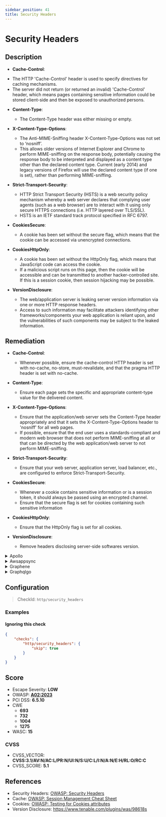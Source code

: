 ```yaml
---
sidebar_position: 41
title: Security Headers
---
```


# Security Headers

## Description

* **Cache-Control**:
 - The HTTP 'Cache-Control' header is used to specify directives for caching mechanisms.
 - The server did not return (or returned an invalid) 'Cache-Control' header, which means pages containing sensitive information could be stored client-side and then be exposed to unauthorized persons.

 * **Content-Type**:
   - The Content-Type header was either missing or empty.

 * **X-Content-Type-Options**:
   - The Anti-MIME-Sniffing header X-Content-Type-Options was not set to ‘nosniff’.
   - This allows older versions of Internet Explorer and Chrome to perform MIME-sniffing on the response body, potentially causing the response body to be interpreted and displayed as a content type other than the declared content type. Current (early 2014) and legacy versions of Firefox will use the declared content type (if one is set), rather than performing MIME-sniffing.

 * **Strict-Transport-Security**:
   - HTTP Strict Transport Security (HSTS) is a web security policy mechanism whereby a web server declares that complying user agents (such as a web browser) are to interact with it using only secure HTTPS connections (i.e. HTTP layered over TLS/SSL).
   - HSTS is an IETF standard track protocol specified in RFC 6797.

 * **CookiesSecure**:
   - A cookie has been set without the secure flag, which means that the cookie can be accessed via unencrypted connections.

 * **CookiesHttpOnly**:
   - A cookie has been set without the HttpOnly flag, which means that JavaScript code can access the cookie.
   - If a malicious script runs on this page, then the cookie will be accessible and can be transmitted to another hacker-controlled site. If this is a session cookie, then session hijacking may be possible.

 * **VersionDisclosure**:
   - The web/application server is leaking server version information via one or more HTTP response headers.
   - Access to such information may facilitate attackers identifying other frameworks/components your web application is reliant upon, and the vulnerabilities of such components may be subject to the leaked information.

## Remediation

* **Cache-Control**:
  - Whenever possible, ensure the cache-control HTTP header is set with no-cache, no-store, must-revalidate, and that the pragma HTTP header is set with no-cache.

* **Content-Type**:
  - Ensure each page sets the specific and appropriate content-type value for the delivered content.

* **X-Content-Type-Options**:
  - Ensure that the application/web server sets the Content-Type header appropriately and that it sets the X-Content-Type-Options header to 'nosniff' for all web pages.
  - If possible, ensure that the end user uses a standards-compliant and modern web browser that does not perform MIME-sniffing at all or that can be directed by the web application/web server to not perform MIME-sniffing.

* **Strict-Transport-Security**:
  - Ensure that your web server, application server, load balancer, etc., are configured to enforce Strict-Transport-Security.

* **CookiesSecure**:
  - Whenever a cookie contains sensitive information or is a session token, it should always be passed using an encrypted channel.
  - Ensure that the secure flag is set for cookies containing such sensitive information

* **CookiesHttpOnly**:
  - Ensure that the HttpOnly flag is set for all cookies.

* **VersionDisclosure**:
  - Remove headers disclosing server-side softwares version.


<details>
    <summary>Apollo</summary>

When using Apollo with Express.js, [helmet](https://www.npmjs.com/package/helmet) can take care of the security headers.

```javascript
const helmet = require("helmet");
...
app.use(helmet);
```


</details>

<details>
    <summary>Awsappsync</summary>

* Add security headers with the API Gateway

Put your AppSync API behind an API Gateway and configure it to act as a proxy to your AppSync endpoint (e.g., using the HTTP Proxy feature).

[API Gateway Documentation](https://docs.aws.amazon.com/apigateway/latest/developerguide/welcome.html)

Then you can manually add headers to each resource. (There is only one resource if your API Gateway is only used to proxy a single AppSync endpoint)

Here is an example of security headers you can add :

```
Cache-Control: no-store
Content-Security-Policy: default-src 'self'
Strict-Transport-Security: max-age=63072000
X-Content-Type-Options: nosniff
X-Frame-Options: SAMEORIGIN
X-XSS-Protection: 1; mode=block
```


* Add security headers using only AWS AppSync

AWS AppSync currently does not allow to append custom headers to every response.

However, custom response headers can be configured individually for every resolver by using response mapping templates.

To do this, go to:
   - AppSync > {Your App} > Schema

For every attached resolver :
   - Go to the resolver configuration
   - In the "Configure the response mapping template" section, add this :

```php
$util.http.addResponseHeader("Cache-Control", "no-store")
$util.http.addResponseHeader("Content-Security-Policy", "default-src 'self'")
$util.http.addResponseHeader("Strict-Transport-Security", "max-age=63072000")
$util.http.addResponseHeader("X-Content-Type-Options", "nosniff")
$util.http.addResponseHeader("X-Frame-Options", "SAMEORIGIN")
$util.http.addResponseHeader("X-XSS-Protection", "1; mode=block")
```

You can safely ignore this warning if you did this for every single resolver.

However, it may still appear here as GraphQL requests like `query { __typename }` are not associated with a resolver; therefore, you cannot add custom response headers. (Which doesn't matter as such requests cannot leak data as no actual field is queried)

[AWS AppSync adds support for custom response headers](https://aws.amazon.com/about-aws/whats-new/2022/02/aws-appsync-support-custom-response-headers/)

[HTTP helpers in $util.http](https://docs.aws.amazon.com/appsync/latest/devguide/http-helpers-in-utils-http.html)

[Resolver Mapping Template Programming Guide](https://docs.aws.amazon.com/appsync/latest/devguide/resolver-mapping-template-reference-programming-guide.html)


</details>

<details>
    <summary>Graphene</summary>

To add Security Headers to **Django**, follow this guide :

[How to Score A+ for Security Headers on Your Django Website](https://adamj.eu/tech/2019/04/10/how-to-score-a+-for-security-headers-on-your-django-website/)

For **Flask**, use Google's [flask-talisman](https://github.com/GoogleCloudPlatform/flask-talisman)


</details>

<details>
    <summary>Graphqlgo</summary>

You can use a HTTP middleware to add security headers.

For instance, with [srikrsna/security-headers](https://github.com/srikrsna/security-headers):

```go
import (
  secure "github.com/srikrsna/security-headers"
)

h := handler.New(&handler.Config{
  Schema:   &schema,
  ...
})

s := &secure.Secure{
  STSIncludeSubdomains: true,
  STSPreload:           true,
  STSMaxAgeSeconds:     90,

  FrameOption: secure.FrameAllowFrom,
  FrameOrigin: "https://example.com/",

  ContentTypeNoSniff: true,

  XSSFilterBlock: true,

  HPKPPins: []string{
  "HBkhsug765gdKHhvdj6jdb7jJh/j+soZS7sWs=",
  "hjshHSHU68hbdkHhvdkgksgsg+jd/jHJ68HBH=",
  },
  HPKPMaxAge:            5184000,
  HPKPReportURI:         "https://www.example.org/hpkp-report",
  HPKPIncludeSubdomains: true,

  ExpectCTMaxAge:    5184000,
  ExpectCTEnforce:   true,
  ExpectCTReportUri: "https://www.example.org/ct-report",

  ReferrerPolicy: secure.ReferrerStrictOriginWhenCrossOrigin,
}
http.Handle("/graphql", s.Middleware()(h))

http.ListenAndServe(":8082", nil)
```


</details>

## Configuration

> CheckId: `http/security_headers`


### Examples


#### Ignoring this check

```json
{
    "checks": {
        "http/security_headers": {
            "skip": true
        }
    }
}
```




## Score

- Escape Severity: **<span className="low-severity">LOW</span>**
- OWASP: **[A02:2023](https://github.com/OWASP/API-Security/blob/master/2023/en/src/0xa2-broken-authentication.md)**
- PCI DSS: **6.5.10**
- CWE
  - **693**
  - **732**
  - **1004**
  - **1275**
- WASC: **15**



### CVSS

- CVSS_VECTOR: **CVSS:3.1/AV:N/AC:L/PR:N/UI:N/S:U/C:L/I:N/A:N/E:H/RL:O/RC:C**
- CVSS_SCORE: **5.1**

## References

- Security Headers: [OWASP: Security Headers](https://owasp.org/www-community/Security_Headers)
- Cache: [OWASP: Session Management Cheat Sheet](https://cheatsheetseries.owasp.org/cheatsheets/Session_Management_Cheat_Sheet.html#web-content-caching)
- Cookies: [OWASP: Testing for Cookies attributes](https://owasp.org/www-project-web-security-testing-guide/v41/4-Web_Application_Security_Testing/06-Session_Management_Testing/02-Testing_for_Cookies_Attributes.html)
- Version Disclosure: <https://www.tenable.com/plugins/was/98618s>

